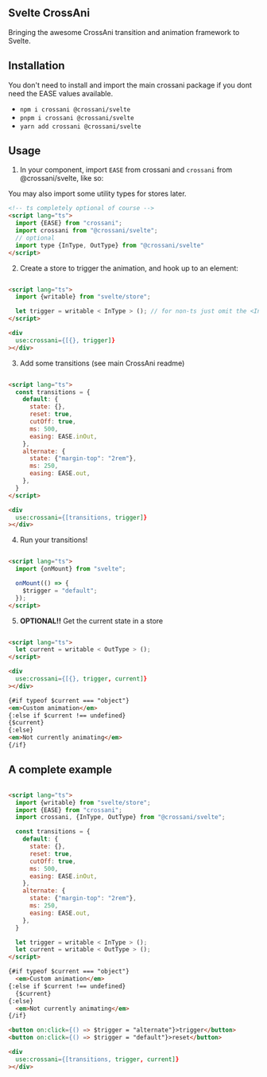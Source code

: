 ## Svelte CrossAni

Bringing the awesome CrossAni transition and animation framework to Svelte.

## Installation

You don't need to install and import the main crossani package if you dont need
the EASE values available.

- `npm i crossani @crossani/svelte`
- `pnpm i crossani @crossani/svelte`
- `yarn add crossani @crossani/svelte`

## Usage

1. In your component, import `EASE` from crossani and `crossani` from @crossani/svelte, like so:

You may also import some utility types for stores later.

```html
<!-- ts completely optional of course -->
<script lang="ts">
  import {EASE} from "crossani";
  import crossani from "@crossani/svelte";
  // optional
  import type {InType, OutType} from "@crossani/svelte"
</script>
```

2. Create a store to trigger the animation, and hook up to an element:

```html

<script lang="ts">
  import {writable} from "svelte/store";

  let trigger = writable < InType > (); // for non-ts just omit the <InType>
</script>

<div
  use:crossani={[{}, trigger]}
></div>
```

3. Add some transitions (see main CrossAni readme)

```html

<script lang="ts">
  const transitions = {
    default: {
      state: {},
      reset: true,
      cutOff: true,
      ms: 500,
      easing: EASE.inOut,
    },
    alternate: {
      state: {"margin-top": "2rem"},
      ms: 250,
      easing: EASE.out,
    },
  }
</script>

<div
  use:crossani={[transitions, trigger]}
></div>
```

4. Run your transitions!

```html

<script lang="ts">
  import {onMount} from "svelte";

  onMount(() => {
    $trigger = "default";
  });
</script>
```

5. **OPTIONAL!!** Get the current state in a store

```html

<script lang="ts">
  let current = writable < OutType > ();
</script>

<div
  use:crossani={[{}, trigger, current]}
></div>

{#if typeof $current === "object"}
<em>Custom animation</em>
{:else if $current !== undefined}
{$current}
{:else}
<em>Not currently animating</em>
{/if}
```

## A complete example

```html

<script lang="ts">
  import {writable} from "svelte/store";
  import {EASE} from "crossani";
  import crossani, {InType, OutType} from "@crossani/svelte";

  const transitions = {
    default: {
      state: {},
      reset: true,
      cutOff: true,
      ms: 500,
      easing: EASE.inOut,
    },
    alternate: {
      state: {"margin-top": "2rem"},
      ms: 250,
      easing: EASE.out,
    },
  }

  let trigger = writable < InType > ();
  let current = writable < OutType > ();
</script>

{#if typeof $current === "object"}
  <em>Custom animation</em>
{:else if $current !== undefined}
  {$current}
{:else}
  <em>Not currently animating</em>
{/if}

<button on:click={() => $trigger = "alternate"}>trigger</button>
<button on:click={() => $trigger = "default"}>reset</button>

<div
  use:crossani={[transitions, trigger, current]}
></div>
```